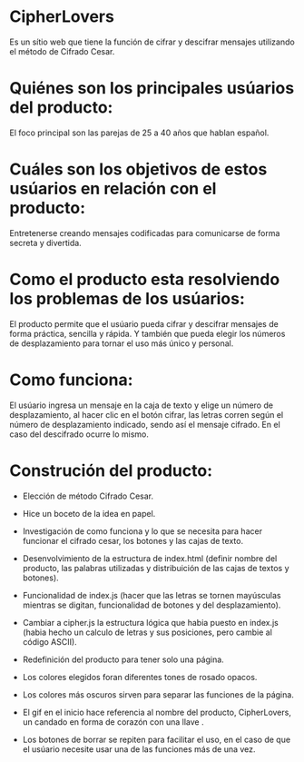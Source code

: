 

# CipherLovers

Es un sítio web que tiene la función de cifrar y descifrar mensajes utilizando el método de Cifrado Cesar.


# Quiénes son los principales usúarios del producto:

El foco principal son las parejas de 25 a 40 años que hablan español.


# Cuáles son los objetivos de estos usúarios en relación con el producto:

Entretenerse creando mensajes codificadas para comunicarse de forma secreta y divertida.


# Como el producto esta resolviendo los problemas de los usúarios:

El producto permite que el usúario pueda cifrar y descifrar mensajes de forma práctica, sencilla y rápida. Y también que pueda elegir los números de desplazamiento para tornar el uso más único y personal.


# Como funciona:

El usúario ingresa un mensaje en la caja de texto y elige un número de desplazamiento, al hacer clic en el botón cifrar, las letras corren según el número de desplazamiento indicado, sendo así el mensaje cifrado. En el caso del descifrado ocurre lo mismo.


# Construción del producto:

* Elección de método Cifrado Cesar.

* Hice un boceto de la idea en papel.

* Investigación de como funciona y lo que se necesita para hacer funcionar el cifrado cesar, los botones y las cajas de texto.
  
* Desenvolvimiento de la estructura de index.html (definir nombre del producto, las palabras utilizadas y distribuición de las cajas de textos y botones).

* Funcionalidad de index.js (hacer que las letras se tornen mayúsculas mientras se digitan, funcionalidad de botones y del desplazamiento).

* Cambiar a cipher.js la estructura lógica que habia puesto en index.js (habia hecho un calculo de letras y sus posiciones, pero cambie al código ASCII).

* Redefinición del producto para tener solo una página.

* Los colores elegidos foran diferentes tones de rosado opacos.

* Los colores más oscuros sirven para separar las funciones de la página.

* El gif en el inicio hace referencia al nombre del producto, CipherLovers, un candado en forma de corazón con una llave .

* Los botones de borrar se repiten para facilitar el uso, en el caso de que el usúario necesite usar una de las funciones más de una vez.

###

